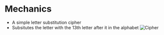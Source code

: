 # Mechanics
- A simple letter substitution cipher
- Subsitutes the letter with the 13th letter after it in the alphabet
![Cipher](https://user-images.githubusercontent.com/79860361/144263683-04c0b2f2-178c-414d-bfd2-62c513425548.png)


